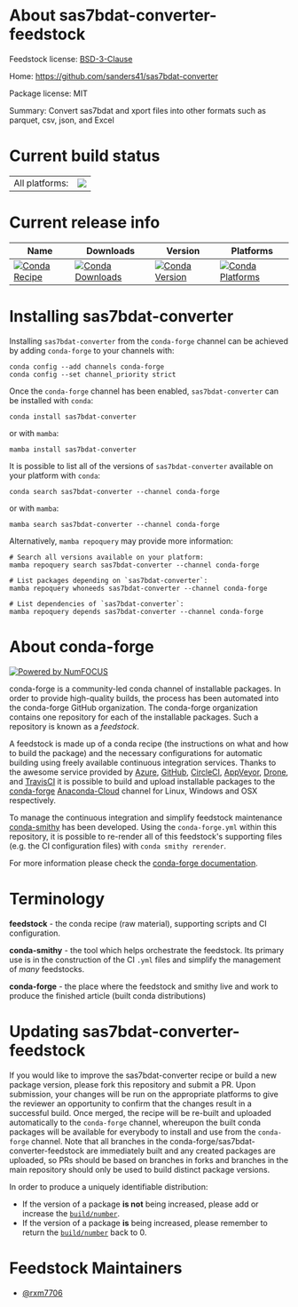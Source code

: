 About sas7bdat-converter-feedstock
==================================

Feedstock license: [BSD-3-Clause](https://github.com/conda-forge/sas7bdat-converter-feedstock/blob/main/LICENSE.txt)

Home: https://github.com/sanders41/sas7bdat-converter

Package license: MIT

Summary: Convert sas7bdat and xport files into other formats such as parquet, csv, json, and Excel

Current build status
====================


<table><tr><td>All platforms:</td>
    <td>
      <a href="https://dev.azure.com/conda-forge/feedstock-builds/_build/latest?definitionId=17682&branchName=main">
        <img src="https://dev.azure.com/conda-forge/feedstock-builds/_apis/build/status/sas7bdat-converter-feedstock?branchName=main">
      </a>
    </td>
  </tr>
</table>

Current release info
====================

| Name | Downloads | Version | Platforms |
| --- | --- | --- | --- |
| [![Conda Recipe](https://img.shields.io/badge/recipe-sas7bdat--converter-green.svg)](https://anaconda.org/conda-forge/sas7bdat-converter) | [![Conda Downloads](https://img.shields.io/conda/dn/conda-forge/sas7bdat-converter.svg)](https://anaconda.org/conda-forge/sas7bdat-converter) | [![Conda Version](https://img.shields.io/conda/vn/conda-forge/sas7bdat-converter.svg)](https://anaconda.org/conda-forge/sas7bdat-converter) | [![Conda Platforms](https://img.shields.io/conda/pn/conda-forge/sas7bdat-converter.svg)](https://anaconda.org/conda-forge/sas7bdat-converter) |

Installing sas7bdat-converter
=============================

Installing `sas7bdat-converter` from the `conda-forge` channel can be achieved by adding `conda-forge` to your channels with:

```
conda config --add channels conda-forge
conda config --set channel_priority strict
```

Once the `conda-forge` channel has been enabled, `sas7bdat-converter` can be installed with `conda`:

```
conda install sas7bdat-converter
```

or with `mamba`:

```
mamba install sas7bdat-converter
```

It is possible to list all of the versions of `sas7bdat-converter` available on your platform with `conda`:

```
conda search sas7bdat-converter --channel conda-forge
```

or with `mamba`:

```
mamba search sas7bdat-converter --channel conda-forge
```

Alternatively, `mamba repoquery` may provide more information:

```
# Search all versions available on your platform:
mamba repoquery search sas7bdat-converter --channel conda-forge

# List packages depending on `sas7bdat-converter`:
mamba repoquery whoneeds sas7bdat-converter --channel conda-forge

# List dependencies of `sas7bdat-converter`:
mamba repoquery depends sas7bdat-converter --channel conda-forge
```


About conda-forge
=================

[![Powered by
NumFOCUS](https://img.shields.io/badge/powered%20by-NumFOCUS-orange.svg?style=flat&colorA=E1523D&colorB=007D8A)](https://numfocus.org)

conda-forge is a community-led conda channel of installable packages.
In order to provide high-quality builds, the process has been automated into the
conda-forge GitHub organization. The conda-forge organization contains one repository
for each of the installable packages. Such a repository is known as a *feedstock*.

A feedstock is made up of a conda recipe (the instructions on what and how to build
the package) and the necessary configurations for automatic building using freely
available continuous integration services. Thanks to the awesome service provided by
[Azure](https://azure.microsoft.com/en-us/services/devops/), [GitHub](https://github.com/),
[CircleCI](https://circleci.com/), [AppVeyor](https://www.appveyor.com/),
[Drone](https://cloud.drone.io/welcome), and [TravisCI](https://travis-ci.com/)
it is possible to build and upload installable packages to the
[conda-forge](https://anaconda.org/conda-forge) [Anaconda-Cloud](https://anaconda.org/)
channel for Linux, Windows and OSX respectively.

To manage the continuous integration and simplify feedstock maintenance
[conda-smithy](https://github.com/conda-forge/conda-smithy) has been developed.
Using the ``conda-forge.yml`` within this repository, it is possible to re-render all of
this feedstock's supporting files (e.g. the CI configuration files) with ``conda smithy rerender``.

For more information please check the [conda-forge documentation](https://conda-forge.org/docs/).

Terminology
===========

**feedstock** - the conda recipe (raw material), supporting scripts and CI configuration.

**conda-smithy** - the tool which helps orchestrate the feedstock.
                   Its primary use is in the construction of the CI ``.yml`` files
                   and simplify the management of *many* feedstocks.

**conda-forge** - the place where the feedstock and smithy live and work to
                  produce the finished article (built conda distributions)


Updating sas7bdat-converter-feedstock
=====================================

If you would like to improve the sas7bdat-converter recipe or build a new
package version, please fork this repository and submit a PR. Upon submission,
your changes will be run on the appropriate platforms to give the reviewer an
opportunity to confirm that the changes result in a successful build. Once
merged, the recipe will be re-built and uploaded automatically to the
`conda-forge` channel, whereupon the built conda packages will be available for
everybody to install and use from the `conda-forge` channel.
Note that all branches in the conda-forge/sas7bdat-converter-feedstock are
immediately built and any created packages are uploaded, so PRs should be based
on branches in forks and branches in the main repository should only be used to
build distinct package versions.

In order to produce a uniquely identifiable distribution:
 * If the version of a package **is not** being increased, please add or increase
   the [``build/number``](https://docs.conda.io/projects/conda-build/en/latest/resources/define-metadata.html#build-number-and-string).
 * If the version of a package **is** being increased, please remember to return
   the [``build/number``](https://docs.conda.io/projects/conda-build/en/latest/resources/define-metadata.html#build-number-and-string)
   back to 0.

Feedstock Maintainers
=====================

* [@rxm7706](https://github.com/rxm7706/)

